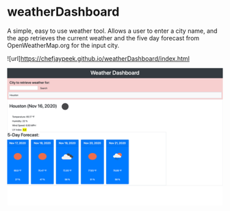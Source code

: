 # weatherDashboard

A simple, easy to use weather tool.  Allows a user to enter a city name, and the app retrieves the current weather and the five day forecast from OpenWeatherMap.org for the input city.  

![url]https://chefjaypeek.github.io/weatherDashboard/index.html

![picture](screenshot.png)